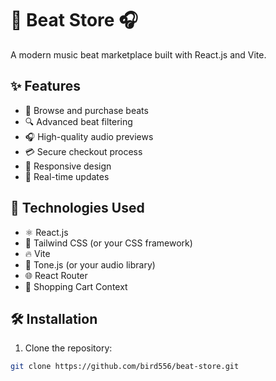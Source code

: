 # 🎵 Beat Store 🎧

A modern music beat marketplace built with React.js and Vite.

<!-- ![Project Screenshot](public/screenshot.png) Add your screenshot path -->

## ✨ Features

- 🛒 Browse and purchase beats
- 🔍 Advanced beat filtering
- 🎧 High-quality audio previews
- 💳 Secure checkout process
- 📱 Responsive design
- 🔄 Real-time updates

## 🚀 Technologies Used

- ⚛️ React.js
- 🎨 Tailwind CSS (or your CSS framework)
- 🔥 Vite
- 🎼 Tone.js (or your audio library)
- 🌐 React Router
- 🛒 Shopping Cart Context

## 🛠️ Installation

1. Clone the repository:
```bash
git clone https://github.com/bird556/beat-store.git

